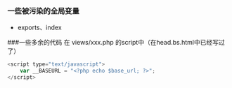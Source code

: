 ### 一些被污染的全局变量
+ exports、index

###一些多余的代码
在 views/xxx.php 的script中（在head.bs.html中已经写过了）
```javascript
<script type="text/javascript">
	var __BASEURL = "<?php echo $base_url; ?>";
</script>
```
